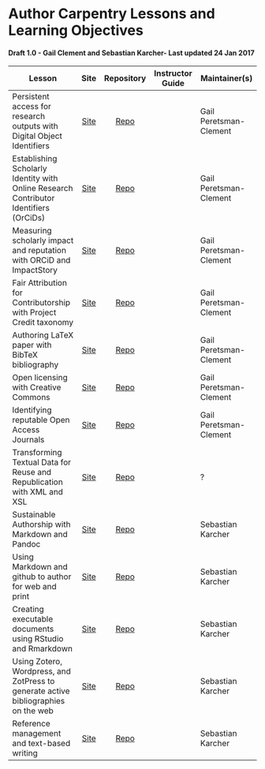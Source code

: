 
# Author Carpentry Lessons and Learning Objectives

#### Draft 1.0 - Gail Clement and Sebastian Karcher- Last updated 24 Jan 2017

| Lesson | Site | Repository | Instructor Guide | Maintainer(s) |
| ------ |:---: | :--------: | :--------------: | ------------- |
| Persistent access for research outputs with Digital Object Identifiers | [Site](http://authorcarpentry.github.io/dois-citation-data) | [Repo](/dois-citation-data) | | Gail Peretsman-Clement | 
| Establishing Scholarly Identity with Online Research Contributor Identifiers (OrCiDs) | [Site](http://authorcarpentry.github.io/orcid-profile) | [Repo](/orcid-profile) | | Gail Peretsman-Clement | 
| Measuring scholarly impact and reputation with ORCiD and ImpactStory | [Site](http://authorcarpentry.github.io/orcid-and-impact) | [Repo](/orcid-and-impact) | | Gail Peretsman-Clement |
| Fair Attribution for Contributorship with Project Credit taxonomy | [Site](http://authorcarpentry.github.io/contributor-and-credit) | [Repo](/contributor-and-credit) | | Gail Peretsman-Clement |
| Authoring LaTeX paper with BibTeX bibliography | [Site](http://authorcarpentry.github.io/latex-bibtex-authoring) | [Repo](/latex-bibtex-authoring) | | Gail Peretsman-Clement |
| Open licensing with Creative Commons | [Site](http://authorcarpentry.github.io/licensing-cc) | [Repo](/licensing-cc) | | Gail Peretsman-Clement |
| Identifying reputable Open Access Journals | [Site](http://authorcarpentry.github.io/reputable-oa) | [Repo](/reputable-oa) | | Gail Peretsman-Clement |
| Transforming Textual Data for Reuse and Republication with XML and XSL | [Site](http://authorcarpentry.github.io/transforming-xml) | [Repo](/transforming-xml) | | ? |
| Sustainable Authorship with Markdown and Pandoc | [Site](http://authorcarpentry.github.io/markdown-pandoc) | [Repo](/markdown-pandoc) | | Sebastian Karcher |
| Using Markdown and github to author for web and print | [Site](http://authorcarpentry.github.io/markdown-github-webpages) | [Repo](/markdown-github-webpages) | | Sebastian Karcher |
| Creating executable documents using RStudio and Rmarkdown | [Site](http://authorcarpentry.github.io/executable-documents-rstudio) | [Repo](/executable-documents-rstudio) | | Sebastian Karcher |
| Using Zotero, Wordpress, and ZotPress to generate active bibliographies on the web | [Site](http://authorcarpentry.github.io/zotero-wordpress) | [Repo](/zotero-wordpress) | | Sebastian Karcher |
| Reference management and text-based writing | [Site](http://authorcarpentry.github.io/reference-management) | [Repo](/reference-management) | | Sebastian Karcher |

